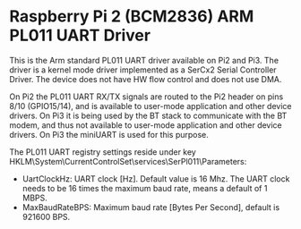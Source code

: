 # Raspberry Pi 2 (BCM2836) ARM PL011 UART Driver
This is the Arm standard PL011 UART driver available on Pi2 and Pi3.
The driver is a kernel mode driver implemented as a SerCx2 Serial Controller Driver.
The device does not have HW flow control and does not use DMA.

On Pi2 the PL011 UART RX/TX signals are routed to the Pi2 header on pins 8/10 (GPIO15/14), and is available to user-mode application and other device drivers.
On Pi3 it is being used by the BT stack to communicate with the BT modem, and thus not available to user-mode application and other device drivers.
On Pi3 the miniUART is used for this purpose.

The PL011 UART registry settings reside under key HKLM\System\CurrentControlSet\services\SerPl011\Parameters:
- UartClockHz: UART clock [Hz]. Default value is 16 Mhz. The UART clock needs to be 16 times the maximum baud rate, means a default of 1 MBPS.
- MaxBaudRateBPS: Maximum baud rate [Bytes Per Second], default is 921600 BPS.
